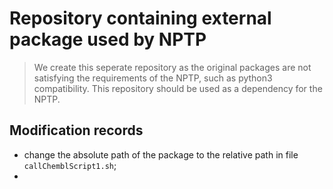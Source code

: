 # Repository containing external package used by NPTP

> We create this seperate repository as the original packages are not satisfying the requirements of the NPTP, such as python3 compatibility. This repository should be used as a dependency for the NPTP.

## Modification records

- change the absolute path of the package to the relative path in file `callChemblScript1.sh`;
- 
